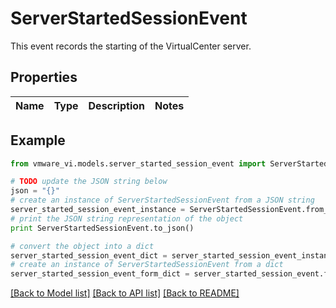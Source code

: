 # ServerStartedSessionEvent

This event records the starting of the VirtualCenter server. 

## Properties
Name | Type | Description | Notes
------------ | ------------- | ------------- | -------------

## Example

```python
from vmware_vi.models.server_started_session_event import ServerStartedSessionEvent

# TODO update the JSON string below
json = "{}"
# create an instance of ServerStartedSessionEvent from a JSON string
server_started_session_event_instance = ServerStartedSessionEvent.from_json(json)
# print the JSON string representation of the object
print ServerStartedSessionEvent.to_json()

# convert the object into a dict
server_started_session_event_dict = server_started_session_event_instance.to_dict()
# create an instance of ServerStartedSessionEvent from a dict
server_started_session_event_form_dict = server_started_session_event.from_dict(server_started_session_event_dict)
```
[[Back to Model list]](../README.md#documentation-for-models) [[Back to API list]](../README.md#documentation-for-api-endpoints) [[Back to README]](../README.md)


